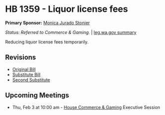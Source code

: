 # HB 1359 - Liquor license fees
**Primary Sponsor:** [Monica Jurado Stonier](/person/leg/monica.stonier.md)

*Status: Referred to Commerce & Gaming.* | [leg.wa.gov summary](https://app.leg.wa.gov/billsummary?BillNumber=1359&Year=2021)

Reducing liquor license fees temporarily.

## Revisions
* [Original Bill](1/)
* [Substitute Bill](S/)
* [Second Substitute](S2/)

## Upcoming Meetings
* Thu, Feb 3 at 10:00 am - [House Commerce & Gaming](/house/2021-22/COG/) Executive Session